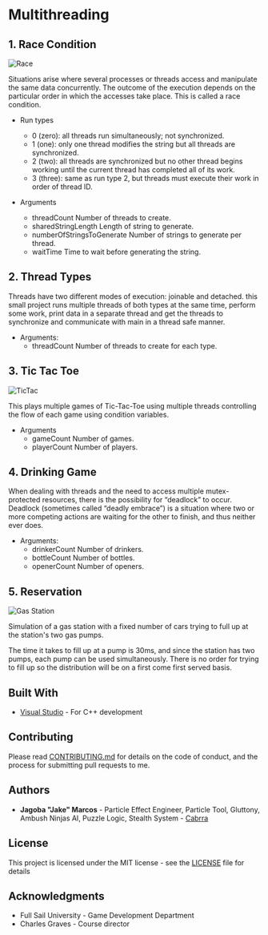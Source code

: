Multithreading
==============

## 1. Race Condition

![Race](https://github.com/Cabrra/cabrra.github.io/blob/master/Images/multithread/race.png)

Situations arise where several processes or threads access and manipulate the same data concurrently. The outcome of the execution depends on the particular order in which the accesses take place.  This is called a race condition.

+ Run types
	+ 0 (zero): all threads run simultaneously; not synchronized.
	+ 1 (one): only one thread modifies the string but all threads are synchronized.
	+ 2 (two): all threads are synchronized but no other thread begins working until the current thread has completed all of its work.
	+ 3 (three): same as run type 2, but threads must execute their work in order of thread ID.

+ Arguments
	+ threadCount                  Number of threads to create.
	+ sharedStringLength           Length of string to generate.
	+ numberOfStringsToGenerate    Number of strings to generate per thread.
	+ waitTime                     Time to wait before generating the string.
	
## 2. Thread Types

Threads have two different modes of execution: joinable and detached. this small project runs multiple threads of both types at the same time, perform some work, print data in a separate thread and get the threads to synchronize and communicate with main in a thread safe manner.

+ Arguments:
	+ threadCount                  Number of threads to create for each type.

## 3. Tic Tac Toe

![TicTac](https://github.com/Cabrra/cabrra.github.io/blob/master/Images/multithread/TicTacToe.png)

This plays multiple games of Tic-Tac-Toe using multiple threads controlling the flow of each game using condition variables.

+ Arguments
	+ gameCount                    Number of games.
	+ playerCount                  Number of players.
	
## 4. Drinking Game

When dealing with threads and the need to access multiple mutex-protected resources, there is the possibility for “deadlock” to occur. Deadlock (sometimes called “deadly embrace”) is a situation where two or more competing actions are waiting for the other to finish, and thus neither ever does. 

+ Arguments:
	+ drinkerCount                 Number of drinkers.
	+ bottleCount                  Number of bottles.
	+ openerCount                  Number of openers.

## 5. Reservation

![Gas Station](https://github.com/Cabrra/cabrra.github.io/blob/master/Images/multithread/ReservationSystem.png)

Simulation of a gas station with a fixed number of cars trying to full up at the station's two gas pumps.

The time it takes to fill up at a pump is 30ms, and since the station has two pumps, each pump can be used simultaneously.  There is no order for trying to fill up so the distribution will be on a first come first served basis. 

## Built With

* [Visual Studio](https://visualstudio.microsoft.com/) 					- For C++ development

## Contributing

Please read [CONTRIBUTING.md](https://github.com/Cabrra/Contributing-template/blob/master/Contributing-template.md) for details on the code of conduct, and the process for submitting pull requests to me.

## Authors

* **Jagoba "Jake" Marcos** - Particle Effect Engineer, Particle Tool, Gluttony, Ambush Ninjas AI, Puzzle Logic, Stealth System - [Cabrra](https://github.com/Cabrra)

## License

This project is licensed under the MIT license - see the [LICENSE](LICENSE) file for details

## Acknowledgments

* Full Sail University - Game Development Department
* Charles Graves - Course director
